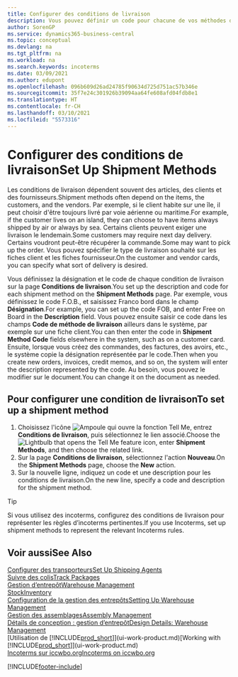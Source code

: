 ```yaml
---
title: Configurer des conditions de livraison
description: Vous pouvez définir un code pour chacune de vos méthodes d’expédition offertes et saisir les informations qui les concernent.
author: SorenGP
ms.service: dynamics365-business-central
ms.topic: conceptual
ms.devlang: na
ms.tgt_pltfrm: na
ms.workload: na
ms.search.keywords: incoterms
ms.date: 03/09/2021
ms.author: edupont
ms.openlocfilehash: 096b609d26ad24785f90634d725d751ac57b346e
ms.sourcegitcommit: 35f7e24c301926b39094aa64fe608afd04fdb8e1
ms.translationtype: HT
ms.contentlocale: fr-CH
ms.lasthandoff: 03/10/2021
ms.locfileid: "5573316"
---
```

# <a name="set-up-shipment-methods"></a><span data-ttu-id="fa67d-103">Configurer des conditions de livraison</span><span class="sxs-lookup"><span data-stu-id="fa67d-103">Set Up Shipment Methods</span></span>

<span data-ttu-id="fa67d-104">Les conditions de livraison dépendent souvent des articles, des clients et des fournisseurs.</span><span class="sxs-lookup"><span data-stu-id="fa67d-104">Shipment methods often depend on the items, the customers, and the vendors.</span></span> <span data-ttu-id="fa67d-105">Par exemple, si le client habite sur une île, il peut choisir d'être toujours livré par voie aérienne ou maritime.</span><span class="sxs-lookup"><span data-stu-id="fa67d-105">For example, if the customer lives on an island, they can choose to have items always shipped by air or always by sea.</span></span> <span data-ttu-id="fa67d-106">Certains clients peuvent exiger une livraison le lendemain.</span><span class="sxs-lookup"><span data-stu-id="fa67d-106">Some customers may require next day delivery.</span></span> <span data-ttu-id="fa67d-107">Certains voudront peut-être récupérer la commande.</span><span class="sxs-lookup"><span data-stu-id="fa67d-107">Some may want to pick up the order.</span></span> <span data-ttu-id="fa67d-108">Vous pouvez spécifier le type de livraison souhaité sur les fiches client et les fiches fournisseur.</span><span class="sxs-lookup"><span data-stu-id="fa67d-108">On the customer and vendor cards, you can specify what sort of delivery is desired.</span></span>

<span data-ttu-id="fa67d-109">Vous définissez la désignation et le code de chaque condition de livraison sur la page **Conditions de livraison**.</span><span class="sxs-lookup"><span data-stu-id="fa67d-109">You set up the description and code for each shipment method on the **Shipment Methods** page.</span></span> <span data-ttu-id="fa67d-110">Par exemple, vous définissez le code F.O.B., et saisissez Franco bord dans le champ **Désignation**.</span><span class="sxs-lookup"><span data-stu-id="fa67d-110">For example, you can set up the code FOB, and enter Free on Board in the **Description** field.</span></span> <span data-ttu-id="fa67d-111">Vous pouvez ensuite saisir ce code dans les champs **Code de méthode de livraison** ailleurs dans le système, par exemple sur une fiche client.</span><span class="sxs-lookup"><span data-stu-id="fa67d-111">You can then enter the code in **Shipment Method Code** fields elsewhere in the system, such as on a customer card.</span></span> <span data-ttu-id="fa67d-112">Ensuite, lorsque vous créez des commandes, des factures, des avoirs, etc., le système copie la désignation représentée par le code.</span><span class="sxs-lookup"><span data-stu-id="fa67d-112">Then when you create new orders, invoices, credit memos, and so on, the system will enter the description represented by the code.</span></span> <span data-ttu-id="fa67d-113">Au besoin, vous pouvez le modifier sur le document.</span><span class="sxs-lookup"><span data-stu-id="fa67d-113">You can change it on the document as needed.</span></span>

## <a name="to-set-up-a-shipment-method"></a><span data-ttu-id="fa67d-114">Pour configurer une condition de livraison</span><span class="sxs-lookup"><span data-stu-id="fa67d-114">To set up a shipment method</span></span>

1. <span data-ttu-id="fa67d-115">Choisissez l'icône ![Ampoule qui ouvre la fonction Tell Me](media/ui-search/search_small.png "Dites-moi ce que vous voulez faire"), entrez **Conditions de livraison**, puis sélectionnez le lien associé.</span><span class="sxs-lookup"><span data-stu-id="fa67d-115">Choose the ![Lightbulb that opens the Tell Me feature](media/ui-search/search_small.png "Tell me what you want to do") icon, enter **Shipment Methods**, and then choose the related link.</span></span>
2. <span data-ttu-id="fa67d-116">Sur la page **Conditions de livraison**, sélectionnez l'action **Nouveau**.</span><span class="sxs-lookup"><span data-stu-id="fa67d-116">On the **Shipment Methods** page, choose the **New** action.</span></span>
3. <span data-ttu-id="fa67d-117">Sur la nouvelle ligne, indiquez un code et une description pour les conditions de livraison.</span><span class="sxs-lookup"><span data-stu-id="fa67d-117">On the new line, specify a code and description for the shipment method.</span></span>

> [!TIP]
> <span data-ttu-id="fa67d-118">Si vous utilisez des incoterms, configurez des conditions de livraison pour représenter les règles d’incoterms pertinentes.</span><span class="sxs-lookup"><span data-stu-id="fa67d-118">If you use Incoterms, set up shipment methods to represent the relevant Incoterms rules.</span></span>  

## <a name="see-also"></a><span data-ttu-id="fa67d-119">Voir aussi</span><span class="sxs-lookup"><span data-stu-id="fa67d-119">See Also</span></span>

[<span data-ttu-id="fa67d-120">Configurer des transporteurs</span><span class="sxs-lookup"><span data-stu-id="fa67d-120">Set Up Shipping Agents</span></span>](sales-how-to-set-up-shipping-agents.md)  
[<span data-ttu-id="fa67d-121">Suivre des colis</span><span class="sxs-lookup"><span data-stu-id="fa67d-121">Track Packages</span></span>](sales-how-track-packages.md)  
[<span data-ttu-id="fa67d-122">Gestion d’entrepôt</span><span class="sxs-lookup"><span data-stu-id="fa67d-122">Warehouse Management</span></span>](warehouse-manage-warehouse.md)  
[<span data-ttu-id="fa67d-123">Stock</span><span class="sxs-lookup"><span data-stu-id="fa67d-123">Inventory</span></span>](inventory-manage-inventory.md)  
[<span data-ttu-id="fa67d-124">Configuration de la gestion des entrepôts</span><span class="sxs-lookup"><span data-stu-id="fa67d-124">Setting Up Warehouse Management</span></span>](warehouse-setup-warehouse.md)  
[<span data-ttu-id="fa67d-125">Gestion des assemblages</span><span class="sxs-lookup"><span data-stu-id="fa67d-125">Assembly Management</span></span>](assembly-assemble-items.md)  
[<span data-ttu-id="fa67d-126">Détails de conception : gestion d’entrepôt</span><span class="sxs-lookup"><span data-stu-id="fa67d-126">Design Details: Warehouse Management</span></span>](design-details-warehouse-management.md)  
<span data-ttu-id="fa67d-127">[Utilisation de [!INCLUDE[prod_short](includes/prod_short.md)]](ui-work-product.md)</span><span class="sxs-lookup"><span data-stu-id="fa67d-127">[Working with [!INCLUDE[prod_short](includes/prod_short.md)]](ui-work-product.md)</span></span>  
[<span data-ttu-id="fa67d-128">Incoterms sur iccwbo.org</span><span class="sxs-lookup"><span data-stu-id="fa67d-128">Incoterms on iccwbo.org</span></span>](https://iccwbo.org/resources-for-business/incoterms-rules)  

[!INCLUDE[footer-include](includes/footer-banner.md)]